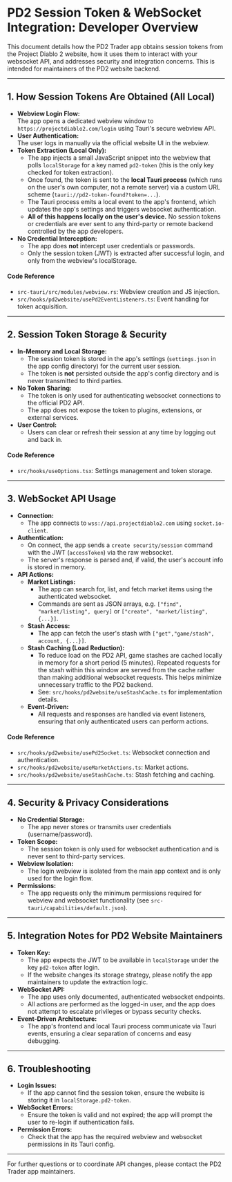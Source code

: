 # PD2 Session Token & WebSocket Integration: Developer Overview

This document details how the PD2 Trader app obtains session tokens from the Project Diablo 2 website, how it uses them to interact with your websocket API, and addresses security and integration concerns. This is intended for maintainers of the PD2 website backend.

---

## 1. How Session Tokens Are Obtained (All Local)

- **Webview Login Flow:**  
  The app opens a dedicated webview window to `https://projectdiablo2.com/login` using Tauri's secure webview API.
- **User Authentication:**  
  The user logs in manually via the official website UI in the webview.
- **Token Extraction (Local Only):**  
  - The app injects a small JavaScript snippet into the webview that polls `localStorage` for a key named `pd2-token` (this is the only key checked for token extraction).
  - Once found, the token is sent to the **local Tauri process** (which runs on the user's own computer, not a remote server) via a custom URL scheme (`tauri://pd2-token-found?token=...`).
  - The Tauri process emits a local event to the app's frontend, which updates the app's settings and triggers websocket authentication.
  - **All of this happens locally on the user's device.** No session tokens or credentials are ever sent to any third-party or remote backend controlled by the app developers.
- **No Credential Interception:**  
  - The app does **not** intercept user credentials or passwords.
  - Only the session token (JWT) is extracted after successful login, and only from the webview's localStorage.

#### Code Reference
- `src-tauri/src/modules/webview.rs`: Webview creation and JS injection.
- `src/hooks/pd2website/usePd2EventListeners.ts`: Event handling for token acquisition.

---

## 2. Session Token Storage & Security

- **In-Memory and Local Storage:**  
  - The session token is stored in the app's settings (`settings.json` in the app config directory) for the current user session.
  - The token is **not** persisted outside the app's config directory and is never transmitted to third parties.
- **No Token Sharing:**  
  - The token is only used for authenticating websocket connections to the official PD2 API.
  - The app does not expose the token to plugins, extensions, or external services.
- **User Control:**  
  - Users can clear or refresh their session at any time by logging out and back in.

#### Code Reference
- `src/hooks/useOptions.tsx`: Settings management and token storage.

---

## 3. WebSocket API Usage

- **Connection:**  
  - The app connects to `wss://api.projectdiablo2.com` using `socket.io-client`.
- **Authentication:**  
  - On connect, the app sends a `create security/session` command with the JWT (`accessToken`) via the raw websocket.
  - The server's response is parsed and, if valid, the user's account info is stored in memory.
- **API Actions:**  
  - **Market Listings:**  
    - The app can search for, list, and fetch market items using the authenticated websocket.
    - Commands are sent as JSON arrays, e.g. `["find", "market/listing", query]` or `["create", "market/listing", {...}]`.
  - **Stash Access:**  
    - The app can fetch the user's stash with `["get","game/stash", account, {...}]`.
  - **Stash Caching (Load Reduction):**  
    - To reduce load on the PD2 API, game stashes are cached locally in memory for a short period (5 minutes). Repeated requests for the stash within this window are served from the cache rather than making additional websocket requests. This helps minimize unnecessary traffic to the PD2 backend.
    - See: `src/hooks/pd2website/useStashCache.ts` for implementation details.
  - **Event-Driven:**  
    - All requests and responses are handled via event listeners, ensuring that only authenticated users can perform actions.

#### Code Reference
- `src/hooks/pd2website/usePd2Socket.ts`: Websocket connection and authentication.
- `src/hooks/pd2website/useMarketActions.ts`: Market actions.
- `src/hooks/pd2website/useStashCache.ts`: Stash fetching and caching.

---

## 4. Security & Privacy Considerations

- **No Credential Storage:**  
  - The app never stores or transmits user credentials (username/password).
- **Token Scope:**  
  - The session token is only used for websocket authentication and is never sent to third-party services.
- **Webview Isolation:**  
  - The login webview is isolated from the main app context and is only used for the login flow.
- **Permissions:**  
  - The app requests only the minimum permissions required for webview and websocket functionality (see `src-tauri/capabilities/default.json`).

---

## 5. Integration Notes for PD2 Website Maintainers

- **Token Key:**  
  - The app expects the JWT to be available in `localStorage` under the key `pd2-token` after login.
  - If the website changes its storage strategy, please notify the app maintainers to update the extraction logic.
- **WebSocket API:**  
  - The app uses only documented, authenticated websocket endpoints.
  - All actions are performed as the logged-in user, and the app does not attempt to escalate privileges or bypass security checks.
- **Event-Driven Architecture:**  
  - The app's frontend and local Tauri process communicate via Tauri events, ensuring a clear separation of concerns and easy debugging.

---

## 6. Troubleshooting

- **Login Issues:**  
  - If the app cannot find the session token, ensure the website is storing it in `localStorage.pd2-token`.
- **WebSocket Errors:**  
  - Ensure the token is valid and not expired; the app will prompt the user to re-login if authentication fails.
- **Permission Errors:**  
  - Check that the app has the required webview and websocket permissions in its Tauri config.

---

For further questions or to coordinate API changes, please contact the PD2 Trader app maintainers.